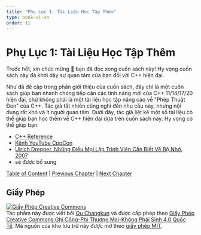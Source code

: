 ```yaml
---
title: "Phụ Lục 1: Tài Liệu Học Tập Thêm"
type: book-vi-vn
order: 11
---
```


# Phụ Lục 1: Tài Liệu Học Tập Thêm

Trước hết, xin chúc mừng 🎉 bạn đã đọc xong cuốn sách này! Hy vọng cuốn sách này đã khơi dậy sự quan tâm của bạn đối với C++ hiện đại.

Như đã đề cập trong phần giới thiệu của cuốn sách, đây chỉ là một cuốn sách giúp bạn nhanh chóng tiếp cận các tính năng mới của C++ 11/14/17/20 hiện đại, chứ không phải là một tài liệu học tập nâng cao về "Phép Thuật Đen" của C++. Tác giả tất nhiên cũng nghĩ đến nhu cầu này, nhưng nội dung rất khó và ít người quan tâm. Dưới đây, tác giả liệt kê một số tài liệu có thể giúp bạn học thêm về C++ hiện đại dựa trên cuốn sách này. Hy vọng có thể giúp bạn:

- [C++ Reference](https://en.cppreference.com/w)
- [Kênh YouTube CppCon](https://www.youtube.com/user/CppCon/videos)
- [Ulrich Drepper. Những Điều Mọi Lập Trình Viên Cần Biết Về Bộ Nhớ. 2007](https://people.freebsd.org/~lstewart/articles/cpumemory.pdf)
- sẽ được bổ sung

[Table of Content](./toc.md) | [Previous Chapter](./10-cpp20.md) | [Next Chapter](./appendix2.md)

## Giấy Phép

<a rel="license" href="https://creativecommons.org/licenses/by-nc-nd/4.0/"><img alt="Giấy Phép Creative Commons" style="border-width:0" src="https://i.creativecommons.org/l/by-nc-nd/4.0/88x31.png" /></a><br />Tác phẩm này được viết bởi [Ou Changkun](https://changkun.de) và được cấp phép theo <a rel="license" href="https://creativecommons.org/licenses/by-nc-nd/4.0/">Giấy Phép Creative Commons Ghi Công-Phi Thương Mại-Không Phái Sinh 4.0 Quốc Tế</a>. Mã nguồn của kho lưu trữ này được mở theo [giấy phép MIT](../../LICENSE).